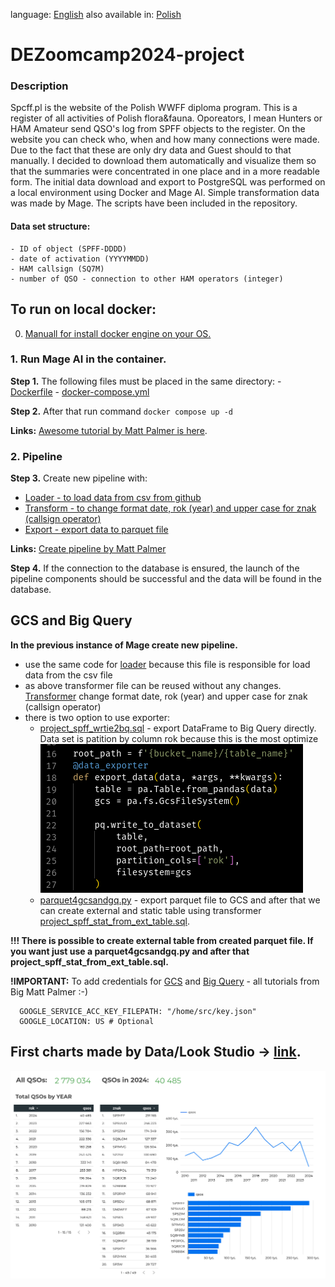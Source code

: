 <!--multilang v0 en:README.md pl:READMEPL.md -->
<!--multilang buttons-->

language: [English](README.md) also available in:
[Polish](READMEPL.md)

<!--lang:en-->

# DEZoomcamp2024-project

### Description
Spcff.pl is the website of the Polish WWFF diploma program. This is a register of all activities of Polish flora&fauna. Oporeators, I mean Hunters or HAM Amateur send QSO's log from SPFF objects to the register. On the website you can check who, when and how many connections were made. Due to the fact that these are only dry data and Guest should to that manually. I decided to download them automatically and visualize them so that the summaries were concentrated in one place and in a more readable form. The initial data download and export to PostgreSQL was performed on a local environment using Docker and Mage AI. Simple transformation data was made by Mage. The scripts have been included in the repository.


#### Data set structure:
```
- ID of object (SPFF-DDDD)
- date of activation (YYYYMMDD)
- HAM callsign (SQ7M)
- number of QSO - connection to other HAM operators (integer)
```

## To run on local docker:

0. [Manuall for install docker engine on your OS.](https://docs.docker.com/engine/install/)


### 1. Run Mage AI in the container.  

**Step 1.** The following files must be placed in the same directory:
      - [Dockerfile](https://github.com/mik19821/dezoomcamp2024-project/blob/main/Dockerfile) 
      - [docker-compose.yml](https://github.com/mik19821/dezoomcamp2024-project/blob/main/docker-compose.yml)
   
   **Step 2.** After that run command ``` docker compose up -d ```
   
   **Links:** [Awesome tutorial by Matt Palmer is here](https://youtu.be/2SV-av3L3-k?feature=shared).  

### 2. Pipeline
   **Step 3.** Create new pipeline with:
   - [Loader - to load data from csv from github](https://github.com/mik19821/dezoomcamp2024-project/blob/main/mage-local/data_loaders/project_spff_loader.py)
   - [Transform - to change format date, rok (year) and upper case for znak (callsign operator) ](https://github.com/mik19821/dezoomcamp2024-project/blob/main/mage-local/transformers/project_spff_transform.py)
   - [Export - export data to parquet file](https://github.com/mik19821/dezoomcamp2024-project/blob/main/mage-local/data_exporters/project_spff_exporter2pg.py)
   
   **Links:** [Create pipeline by Matt Palmer]([Pipelines](https://youtu.be/stI-gg4QBnI?feature=shared))

   **Step 4.** If the connection to the database is ensured, the launch of the pipeline components should be successful and the data will be found in the database.


## GCS and Big Query

**In the previous instance of Mage create new pipeline.**
- use the same code for [loader](https://github.com/mik19821/dezoomcamp2024-project/blob/main/mage-cloud/data_loaders/project_spff_loader.py) because this file is responsible for load data from the csv file
- as above transformer file can be reused without any changes. [Transformer](https://github.com/mik19821/dezoomcamp2024-project/blob/main/mage-local/transformers/project_spff_transform.py) change format date, rok (year) and upper case for znak (callsign operator)
- there is two option to use exporter:
  - [project_spff_wrtie2bq.sql](https://github.com/mik19821/dezoomcamp2024-project/blob/main/mage-cloud/data_exporters/project_spff_wrtie2bq.sql) - export DataFrame to Big Query directly. Data set is patition by column rok because this is the most optimize   
  ![Partitioning](https://github.com/mik19821/dezoomcamp2024-project/blob/main/img/partitioning.png) 
  - [parquet4gcsandgq.py](https://github.com/mik19821/dezoomcamp2024-project/blob/main/mage-cloud/data_exporters/parquet4gcsandgq.py) - export parquet file to GCS and after that we can create external and static table using transformer [project_spff_stat_from_ext_table.sql](https://github.com/mik19821/dezoomcamp2024-project/blob/main/mage-cloud/transformers/project_spff_stat_from_ext_table.sql). 


[//]: # (#### Files:)

[//]: # (1. mage-cloud/data_loaders/project_spff_loader.py)

[//]: # (2. mage-cloud/transformers/project_spff_transform.py)

[//]: # (3. mage-cloud/data_exporters/parquet4gcsandgq.py)

[//]: # (4. mage-cloud/transformers/project_spff_stat_from_ext_table.sql)

[//]: # (5. mage-cloud/data_exporters/project_spff_wrtie2bq.sql)

**!!! There is possible to create external table from created parquet file. If you want just use a parquet4gcsandgq.py and after that project_spff_stat_from_ext_table.sql.** 

**!IMPORTANT:** To add credentials for [GCS](https://youtu.be/w0XmcASRUnc?feature=shared) and [Big Query](https://youtu.be/JKp_uzM-XsM?feature=shared) - all tutorials from Big Matt Palmer :-) 
``` 
  GOOGLE_SERVICE_ACC_KEY_FILEPATH: "/home/src/key.json"
  GOOGLE_LOCATION: US # Optional
```




## First charts made by Data/Look Studio -> [link](https://lookerstudio.google.com/s/iMUVwbUlJrk).
![Charts01](https://github.com/mik19821/dezoomcamp2024-project/blob/main/img/multichart01.png)



[//]: # (#### TODO:)

[//]: # (1. Get dataset)

[//]: # (- [x] script getting data statistics &#40;one csv file for each object&#41;)

[//]: # (- [ ] create parquet file from csv)

[//]: # (2. Import and transformation)

[//]: # (- [X] import file to container with postgresql &#40;v15&#41;)

[//]: # (  - transformation:)

[//]: # (    - [X] activation's date to date format)

[//]: # (    - [X] change callsign to uppercase)

[//]: # (- [ ] copy file to gcs)

[//]: # (- [ ] import file to BigQuery)

[//]: # (  - transformation:)

[//]: # (    - [ ] activation's date to date format)

[//]: # (    - [ ] change callsign to uppercase)

[//]: # (3. create dashboards)
